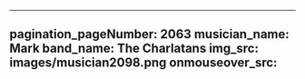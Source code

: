 ------
pagination_pageNumber: 2063
musician_name: Mark
band_name: The Charlatans
img_src: images/musician2098.png
onmouseover_src: 
------